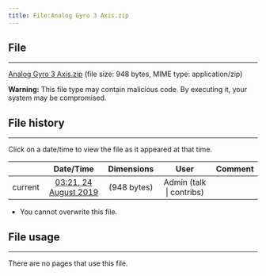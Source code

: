```yaml
---
title: File:Analog Gyro 3 Axis.zip
---
```


## File
--------

[Analog Gyro 3 Axis.zip](https://wiki.elecrow.com/images/9/92/Analog_Gyro_3_Axis.zip) (file size: 948 bytes, MIME type: application/zip)

**Warning:** This file type may contain malicious code. By executing it, your system may be compromised.

## File history
--------

Click on a date/time to view the file as it appeared at that time.

|         |                          Date/Time                           | Dimensions  |                             User                             | Comment |
| :-----: | :----------------------------------------------------------: | :---------: | :----------------------------------------------------------: | :-----: |
| current | [03:21, 24 August 2019](https://wiki.elecrow.com/images/9/92/Analog_Gyro_3_Axis.zip) | (948 bytes) | Admin (talk \| contribs) |         |

- You cannot overwrite this file.

## File usage
--------

There are no pages that use this file.